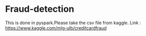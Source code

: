 # Fraud-detection
This is done in pyspark.Please take the csv file from kaggle. Link : https://www.kaggle.com/mlg-ulb/creditcardfraud
